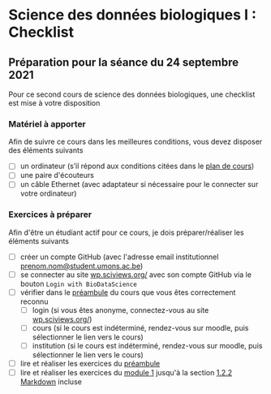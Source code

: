 # Science des données biologiques I : Checklist
## Préparation pour la séance du 24 septembre 2021

Pour ce second cours de science des données biologiques, une checklist est mise à votre disposition

### Matériel à apporter

Afin de suivre ce cours dans les meilleures conditions, vous devez disposer des éléments suivants

- [ ] un ordinateur (s’il répond aux conditions citées dans le [plan de cours](https://github.com/BioDataScience-Course/BioDataScience-Common/blob/main/docs/plan_de_cours/2021_sdd1_plan_cours.md))
- [ ] une paire d'écouteurs
- [ ] un câble Ethernet (avec adaptateur si nécessaire pour le connecter sur votre ordinateur)

### Exercices à préparer 

Afin d'être un étudiant actif pour ce cours, je dois préparer/réaliser les éléments suivants 

- [ ] créer un compte GitHub (avec l'adresse email institutionnel <prenom.nom@student.umons.ac.be>)
- [ ] se connecter au site [wp.sciviews.org/](https://wp.sciviews.org/) avec son compte GitHub via le bouton `Login with BioDataScience` 
- [ ]  vérifier dans le [préambule](https://wp.sciviews.org/sdd-umons/?iframe=wp.sciviews.org/sdd-umons-2021/) du cours que vous êtes correctement reconnu
   - [ ] login (si vous êtes anonyme, connectez-vous au site [wp.sciviews.org/](https://wp.sciviews.org/))
   - [ ] cours (si le cours est indéterminé, rendez-vous sur moodle, puis sélectionner le lien vers le cours)
   - [ ] institution (si le cours est indéterminé, rendez-vous sur moodle, puis sélectionner le lien vers le cours)
- [ ] lire et réaliser les exercices du [préambule](https://wp.sciviews.org/sdd-umons/?iframe=wp.sciviews.org/sdd-umons-2021/index.html)
- [ ] lire et réaliser les exercices du [module 1](https://wp.sciviews.org/sdd-umons/?iframe=wp.sciviews.org/sdd-umons-2021/intro.html) jusqu'à la section [1.2.2 Markdown](https://wp.sciviews.org/sdd-umons/?iframe=wp.sciviews.org/sdd-umons-2021/d%25C3%25A9couverte-des-outils.html) incluse
